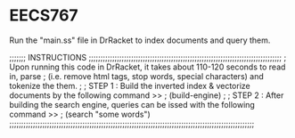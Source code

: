 # EECS767

Run the "main.ss" file in DrRacket to index documents and query them.

;;;;;;; INSTRUCTIONS ;;;;;;;;;;;;;;;;;;;;;;;;;;;;;;;;;;;;;;;;;;;;;;;;;;;;;;;;;;;;;;;;;;;;;;;;;;;;;;;;;;
; Upon running this code in DrRacket, it takes about 110-120 seconds to read in, parse
; (i.e. remove html tags, stop words, special characters) and tokenize the them.
;
; STEP 1 : Build the inverted index & vectorize documents by the following command >>
; (build-engine)
;
; STEP 2 : After building the search engine, queries can be issed with the following command >>
; (search "some words")
;;;;;;;;;;;;;;;;;;;;;;;;;;;;;;;;;;;;;;;;;;;;;;;;;;;;;;;;;;;;;;;;;;;;;;;;;;;;;;;;;;;;;;;;;;;;;;;;;;;;;;;;
